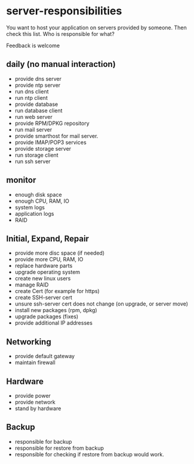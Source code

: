 # server-responsibilities

You want to host your application on servers provided by someone. Then check this list. Who is responsible for what?

Feedback is welcome


## daily (no manual interaction)

* provide dns server
* provide ntp server
* run dns client
* run ntp client
* provide database
* run database client
* run web server
* provide RPM/DPKG repository
* run mail server
* provide smarthost for mail server.
* provide IMAP/POP3 services
* provide storage server
* run storage client
* run ssh server

## monitor
* enough disk space
* enough CPU, RAM, IO
* system logs
* application logs
* RAID

## Initial, Expand, Repair
* provide more disc space (if needed)
* provide more CPU, RAM, IO
* replace hardware parts
* upgrade operating system
* create new linux users
* manage RAID
* create Cert (for example for https)
* create SSH-server cert
* unsure ssh-server cert does not change (on upgrade, or server move)
* install new packages (rpm, dpkg)
* upgrade packages (fixes)
* provide additional IP addresses

## Networking
* provide default gateway
* maintain firewall

## Hardware
* provide power
* provide network
* stand by hardware

## Backup
* responsible for backup
* responsible for restore from backup
* responsible for checking if restore from backup would work.
